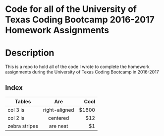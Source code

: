 # Code for all of the University of Texas Coding Bootcamp 2016-2017 Homework Assignments

# Description
This is a repo to hold all of the code I wrote to complete the homework assignments during the University of Texas Coding Bootcamp in 2016-2017

## Index
| Tables        | Are           | Cool  |
| ------------- |:-------------:| -----:|
| col 3 is      | right-aligned | $1600 |
| col 2 is      | centered      |   $12 |
| zebra stripes | are neat      |    $1 |

